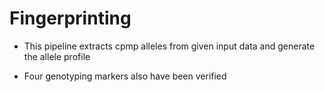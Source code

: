 # Fingerprinting
- This pipeline extracts cpmp alleles from given input data and generate the allele profile

- Four genotyping markers also have been verified 
